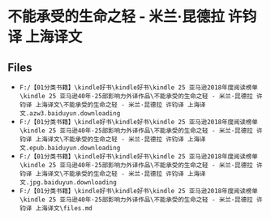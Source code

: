 # 不能承受的生命之轻 - 米兰·昆德拉 许钧译 上海译文

## Files

- `F:/【01分类书籍】\kindle好书\kindle好书\kindle 25 亚马逊2018年度阅读榜单\kindle 25 亚马逊40年·25部影响力外译作品\不能承受的生命之轻 - 米兰·昆德拉 许钧译 上海译文\不能承受的生命之轻 - 米兰·昆德拉 许钧译 上海译文.azw3.baiduyun.downloading`
- `F:/【01分类书籍】\kindle好书\kindle好书\kindle 25 亚马逊2018年度阅读榜单\kindle 25 亚马逊40年·25部影响力外译作品\不能承受的生命之轻 - 米兰·昆德拉 许钧译 上海译文\不能承受的生命之轻 - 米兰·昆德拉 许钧译 上海译文.epub.baiduyun.downloading`
- `F:/【01分类书籍】\kindle好书\kindle好书\kindle 25 亚马逊2018年度阅读榜单\kindle 25 亚马逊40年·25部影响力外译作品\不能承受的生命之轻 - 米兰·昆德拉 许钧译 上海译文\不能承受的生命之轻 - 米兰·昆德拉 许钧译 上海译文.jpg.baiduyun.downloading`
- `F:/【01分类书籍】\kindle好书\kindle好书\kindle 25 亚马逊2018年度阅读榜单\kindle 25 亚马逊40年·25部影响力外译作品\不能承受的生命之轻 - 米兰·昆德拉 许钧译 上海译文\files.md`
